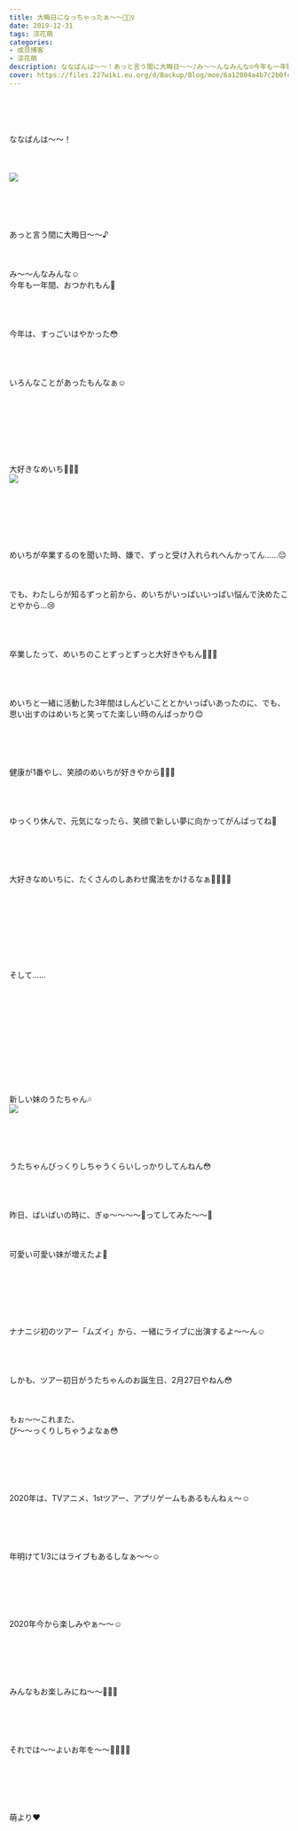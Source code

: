 ```yaml
---
title: 大晦日になっちゃったぁ〜〜🧚🏻‍♀️
date: 2019-12-31
tags: 涼花萌
categories: 
- 成员博客
- 涼花萌
description: ななばんは〜〜！あっと言う間に大晦日〜〜♪み〜〜んなみんな☺️今年も一年間、おつかれもん🍋今年は、すっごいはやかった😳いろんなことがあったもん...
cover: https://files.227wiki.eu.org/d/Backup/Blog/moe/6a12004a4b7c2b0fc12203451cec8.jpg 
---
```

<div class="blog_detail__main">
<br/>
<br/>
<br/>
<br/>
ななばんは〜〜！<br/>
<br/>
<br/>
<br/>
<img src="https://files.227wiki.eu.org/d/Backup/Blog/moe/6a12004a4b7c2b0fc12203451cec8.jpg"><br/>
<br/>
<br/>
<br/>
<br/>
<br/>
あっと言う間に大晦日〜〜♪<br/>
<br/>
<br/>
<br/>
み〜〜んなみんな☺️<br/>
今年も一年間、おつかれもん🍋<br/>
<br/>
<br/>
<br/>
<br/>
今年は、すっごいはやかった😳<br/>
<br/>
<br/>
<br/>
<br/>
いろんなことがあったもんなぁ☺️<br/>
<br/>
<br/>
<br/>
<br/>
<br/>
<br/>
<br/>
<br/>
大好きなめいち🐰💓💓<br/>
<img src="https://files.227wiki.eu.org/d/Backup/Blog/moe/6a12004a4b7c2b0fc12203451cec8-01.jpg"><br/>
<br/>
<br/>
<br/>
<br/>
<br/>
<br/>
<br/>
めいちが卒業するのを聞いた時、嫌で、ずっと受け入れられへんかってん……😔<br/>
<br/>
<br/>
<br/>
でも、わたしらが知るずっと前から、めいちがいっぱいいっぱい悩んで決めたことやから…😢<br/>
<br/>
<br/>
<br/>
<br/>
卒業したって、めいちのことずっとずっと大好きやもん🐰💓💓<br/>
<br/>
<br/>
<br/>
<br/>
めいちと一緒に活動した3年間はしんどいこととかいっぱいあったのに、でも、思い出すのはめいちと笑ってた楽しい時のんばっかり😊<br/>
<br/>
<br/>
<br/>
<br/>
<br/>
健康が1番やし、笑顔のめいちが好きやから🥰💓💓<br/>
<br/>
<br/>
<br/>
<br/>
ゆっくり休んで、元気になったら、笑顔で新しい夢に向かってがんばってね🍋<br/>
<br/>
<br/>
<br/>
<br/>
<br/>
大好きなめいちに、たくさんのしあわせ魔法をかけるなぁ🧚🏻‍♀️💓<br/>
<br/>
<br/>
<br/>
<br/>
<br/>
<br/>
<br/>
<br/>
<br/>
そして……<br/>
<br/>
<br/>
<br/>
<br/>
<br/>
<br/>
<br/>
<br/>
<br/>
<br/>
<br/>
<br/>
新しい妹のうたちゃん🎶<br/>
<img src="https://files.227wiki.eu.org/d/Backup/Blog/moe/6a12004a4b7c2b0fc12203451cec8-02.jpg"><br/>
<br/>
<br/>
<br/>
<br/>
<br/>
うたちゃんびっくりしちゃうくらいしっかりしてんねん😳<br/>
<br/>
<br/>
<br/>
<br/>
昨日、ばいばいの時に、ぎゅ〜〜〜〜💓ってしてみた〜〜🥰<br/>
<br/>
<br/>
<br/>
可愛い可愛い妹が増えたよ💓<br/>
<br/>
<br/>
<br/>
<br/>
<br/>
<br/>
<br/>
ナナニジ初のツアー「ムズイ」から、一緒にライブに出演するよ〜〜ん☺️<br/>
<br/>
<br/>
<br/>
<br/>
しかも、ツアー初日がうたちゃんのお誕生日、2月27日やねん😳<br/>
<br/>
<br/>
<br/>
もぉ〜〜これまた、<br/>
び〜〜っくりしちゃうよなぁ😳<br/>
<br/>
<br/>
<br/>
<br/>
<br/>
<br/>
2020年は、TVアニメ、1stツアー、アプリゲームもあるもんねぇ〜☺️<br/>
<br/>
<br/>
<br/>
<br/>
<br/>
年明けて1/3にはライブもあるしなぁ〜〜☺️<br/>
<br/>
<br/>
<br/>
<br/>
<br/>
<br/>
2020年今から楽しみやぁ〜〜☺️<br/>
<br/>
<br/>
<br/>
<br/>
<br/>
<br/>
みんなもお楽しみにね〜〜🧚🏻‍♀️<br/>
<br/>
<br/>
<br/>
<br/>
<br/>
それでは〜〜よいお年を〜〜🧚🏻‍♀️💓<br/>
<br/>
<br/>
<br/>
<br/>
<br/>
<br/>
萌より❤︎
<!--twitter-->

<!--//twitter-->
</img></img></img></div>